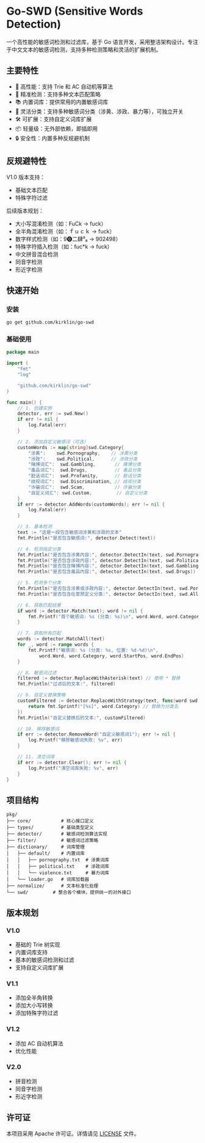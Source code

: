# Go-SWD (Sensitive Words Detection)

一个高性能的敏感词检测和过滤库，基于 Go 语言开发，采用整洁架构设计。专注于中文文本的敏感词检测，支持多种检测策略和灵活的扩展机制。

## 主要特性

- 🚀 高性能：支持 Trie 和 AC 自动机等算法
- 🎯 精准检测：支持多种文本匹配策略
- 📚 内置词库：提供常用的内置敏感词库
- 🔄 灵活分类：支持多种敏感词分类（涉黄、涉政、暴力等），可独立开关
- 🛠 可扩展：支持自定义词库扩展
- 📦 轻量级：无外部依赖，即插即用
- 🔒 安全性：内置多种反规避机制

## 反规避特性

V1.0 版本支持：
- 基础文本匹配
- 特殊字符过滤

后续版本规划：
- 大小写混淆检测（如：FuCk -> fuck）
- 全半角混淆检测（如：ｆｕｃｋ -> fuck）
- 数字样式检测（如：9⓿二肆⁹₈ -> 902498）
- 特殊字符插入检测（如：f*u*c*k -> fuck）
- 中文拼音混合检测
- 同音字检测
- 形近字检测

## 快速开始

### 安装

```bash
go get github.com/kirklin/go-swd
```

### 基础使用

```go
package main

import (
	"fmt"
	"log"

	"github.com/kirklin/go-swd"
)

func main() {
	// 1. 创建实例
	detector, err := swd.New()
	if err != nil {
		log.Fatal(err)
	}

	// 2. 添加自定义敏感词（可选）
	customWords := map[string]swd.Category{
		"涉黄":    swd.Pornography,    // 涉黄分类
		"涉政":    swd.Political,      // 涉政分类
		"赌博词汇":  swd.Gambling,       // 赌博分类
		"毒品词汇":  swd.Drugs,          // 毒品分类
		"脏话词汇":  swd.Profanity,      // 脏话分类
		"歧视词汇":  swd.Discrimination, // 歧视分类
		"诈骗词汇":  swd.Scam,           // 诈骗分类
		"自定义词汇": swd.Custom,         // 自定义分类
	}
	if err := detector.AddWords(customWords); err != nil {
		log.Fatal(err)
	}

	// 3. 基本检测
	text := "这是一段包含敏感词涉黄和涉政的文本"
	fmt.Println("是否包含敏感词:", detector.Detect(text))

	// 4. 检测指定分类
	fmt.Println("是否包含涉黄内容:", detector.DetectIn(text, swd.Pornography))
	fmt.Println("是否包含涉政内容:", detector.DetectIn(text, swd.Political))
	fmt.Println("是否包含赌博内容:", detector.DetectIn(text, swd.Gambling))
	fmt.Println("是否包含毒品内容:", detector.DetectIn(text, swd.Drugs))

	// 5. 检测多个分类
	fmt.Println("是否包含涉黄或涉政内容:", detector.DetectIn(text, swd.Pornography, swd.Political))
	fmt.Println("是否包含任意预定义分类:", detector.DetectIn(text, swd.All))

	// 6. 获取匹配结果
	if word := detector.Match(text); word != nil {
		fmt.Printf("首个敏感词: %s (分类: %s)\n", word.Word, word.Category)
	}

	// 7. 获取所有匹配
	words := detector.MatchAll(text)
	for _, word := range words {
		fmt.Printf("敏感词: %s (分类: %s, 位置: %d-%d)\n",
			word.Word, word.Category, word.StartPos, word.EndPos)
	}

	// 8. 敏感词过滤
	filtered := detector.ReplaceWithAsterisk(text) // 使用 * 替换
	fmt.Println("过滤后的文本:", filtered)

	// 9. 自定义替换策略
	customFiltered := detector.ReplaceWithStrategy(text, func(word swd.SensitiveWord) string {
		return fmt.Sprintf("[%s]", word.Category) // 替换为分类名
	})
	fmt.Println("自定义替换后的文本:", customFiltered)

	// 10. 移除敏感词
	if err := detector.RemoveWord("自定义敏感词1"); err != nil {
		log.Printf("移除敏感词失败: %v", err)
	}

	// 11. 清空词库
	if err := detector.Clear(); err != nil {
		log.Printf("清空词库失败: %v", err)
	}
}
```

## 项目结构

```
pkg/
├── core/           # 核心接口定义
├── types/          # 基础类型定义
├── detector/       # 敏感词检测算法实现
├── filter/         # 敏感词过滤策略
├── dictionary/     # 词库管理
│   ├── default/    # 内置词库
│   │   ├── pornography.txt  # 涉黄词库
│   │   ├── political.txt    # 涉政词库
│   │   └── violence.txt     # 暴力词库
│   └── loader.go   # 词库加载器
├── normalize/      # 文本标准化处理
└── swd/         # 整合各个模块，提供统一的对外接口

```

## 版本规划

### V1.0
- 基础的 Trie 树实现
- 内置词库支持
- 基本的敏感词检测和过滤
- 支持自定义词库扩展

### V1.1
- 添加全半角转换
- 添加大小写转换
- 添加特殊字符过滤

### V1.2
- 添加 AC 自动机算法
- 优化性能

### V2.0
- 拼音检测
- 同音字检测
- 形近字检测

## 许可证

本项目采用 Apache 许可证。详情请见 [LICENSE](LICENSE) 文件。
